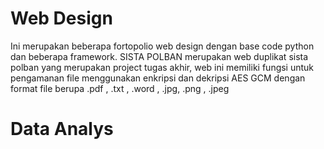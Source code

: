 # Web Design
Ini merupakan beberapa fortopolio web design dengan base code python dan beberapa framework. 
SISTA POLBAN merupakan web duplikat sista polban yang merupakan project tugas akhir, web ini memiliki fungsi untuk pengamanan file menggunakan enkripsi dan dekripsi AES GCM dengan format file berupa .pdf , .txt , .word , .jpg, .png , .jpeg

# Data Analys
